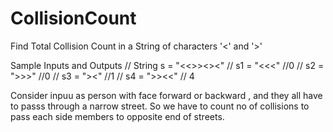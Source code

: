 # CollisionCount
Find Total Collision Count in a String of characters '<' and '>'

Sample Inputs and Outputs
// String s = "<<>><><"
// s1 = "<<<" //0
// s2 = ">>>" //0
// s3 = "><" //1
// s4 = ">><<" // 4



Consider inpuu as person with face forward or backward , and they all have to passs through a narrow street. So we have to count no of collisions to pass each side members to opposite end of streets.

